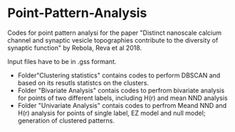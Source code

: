 # Point-Pattern-Analysis
Codes for point pattern analysi for the paper "Distinct nanoscale calcium channel and synaptic vesicle topographies contribute to the diversity of synaptic function" by Rebola, Reva et al 2018.

Input files have to be in .gss formant. 

- Folder"Clustering statistics" contains codes to perform DBSCAN and based on its resutls statistcs on the clusters.
- Folder "Bivariate Analysis" contais codes to perfrom bivariate analysis for points of two different labels, including H(r) and mean NND analysis
- Folder "Univariate Analysis" contais codes to perfrom Meand NND and H(r) analysis for points of single label, EZ model and null model; generation of clustered patterns. 
